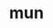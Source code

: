 ---
category: 3-letters
denotation: null
name: mun
reference_link: https://www.etymonline.com/word/mun
root_language: null
root_name: null
title: mun
type: free
word_sums:
- respelling: mun
  sum: 'Mun + '
---